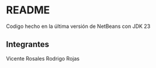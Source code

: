 # README
Codigo hecho en la última versión de NetBeans con JDK 23

## Integrantes
Vicente Rosales
Rodrigo Rojas
